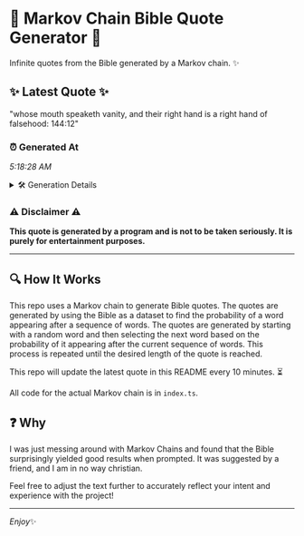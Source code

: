 # 📖 Markov Chain Bible Quote Generator 📖

Infinite quotes from the Bible generated by a Markov chain. ✨

## ✨ Latest Quote ✨
"whose mouth speaketh vanity, and their right hand is a right hand of falsehood: 144:12"

### ⏰ Generated At
*5:18:28 AM*

<details>
    <summary>🛠️ Generation Details</summary>
    <p>
        <strong>🌱 Seed:</strong> whose<br>
        <strong>🔄 Iterations:</strong> 14<br>
        <strong>📜 Context History:</strong><br>[ whose ]: mouth<br>[ whose, mouth ]: speaketh<br>[ whose, mouth, speaketh ]: vanity,<br>[ whose, mouth, speaketh, vanity, ]: and<br>[ whose, mouth, speaketh, vanity,, and ]: their<br>[ whose, mouth, speaketh, vanity,, and, their ]: right<br>[ mouth, speaketh, vanity,, and, their, right ]: hand<br>[ speaketh, vanity,, and, their, right, hand ]: is<br>[ vanity,, and, their, right, hand, is ]: a<br>[ and, their, right, hand, is, a ]: right<br>[ their, right, hand, is, a, right ]: hand<br>[ right, hand, is, a, right, hand ]: of<br>[ hand, is, a, right, hand, of ]: falsehood:<br>[ is, a, right, hand, of, falsehood: ]: 144:12<br>
    </p>
</details>

### ⚠️ Disclaimer ⚠️
**This quote is generated by a program and is not to be taken seriously. It is purely for entertainment purposes.**

---

## 🔍 How It Works

This repo uses a Markov chain to generate Bible quotes. The quotes are generated by using the Bible as a dataset to find the probability of a word appearing after a sequence of words. The quotes are generated by starting with a random word and then selecting the next word based on the probability of it appearing after the current sequence of words. This process is repeated until the desired length of the quote is reached.

This repo will update the latest quote in this README every 10 minutes. ⏳

All code for the actual Markov chain is in `index.ts`.

## ❓ Why

I was just messing around with Markov Chains and found that the Bible surprisingly yielded good results when prompted. 
It was suggested by a friend, and I am in no way christian.

Feel free to adjust the text further to accurately reflect your intent and experience with the project!

---

*Enjoy*✨
